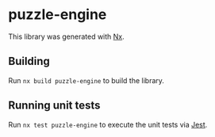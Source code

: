 # puzzle-engine

This library was generated with [Nx](https://nx.dev).

## Building

Run `nx build puzzle-engine` to build the library.

## Running unit tests

Run `nx test puzzle-engine` to execute the unit tests via [Jest](https://jestjs.io).
